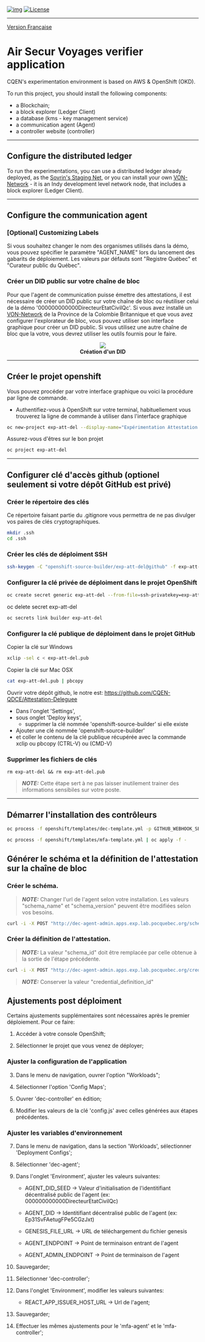 [![img](https://img.shields.io/badge/Lifecycle-Experimental-339999)](https://github.com/bcgov/repomountie/blob/master/doc/lifecycle-badges.md)
[![License](https://img.shields.io/badge/License-Apache%202.0-blue.svg)](LICENSE)

---
[Version Française](README_fr_CA.md)

# Air Secur Voyages verifier application 

CQEN's experimentation environment is based on AWS & OpenShift (OKD).

To run this project, you should install the following components: 

- a Blockchain; 
- a block explorer (Ledger Client)
- a database (kms - key management service)
- a communication agent (Agent)
- a controller website (controller)

---

## Configure the distributed ledger 

To run the experimentations, you can use a distributed ledger already deployed, as the [Sovrin's Staging Net](https://sovrin.org), or you can install your own [VON-Network](https://github.com/bcgov/von-network) - it is an Indy development level network node, that includes a block explorer (Ledger Client). 

---
## Configure the communication agent 

### [Optional] Customizing Labels


Si vous souhaitez changer le nom des organismes utilisés dans la démo, vous pouvez spécifier le paramètre "AGENT_NAME" lors du lancement des gabarits de déploiement. Les valeurs par défauts sont "Registre Québec" et "Curateur public du Québec".

### Créer un DID public sur votre chaîne de bloc

Pour que l'agent de communication puisse émettre des attestations, il est nécessaire de créer un DID public sur votre chaîne de bloc ou réutiliser celui de la démo '000000000000DirecteurEtatCivilQc'. Si vous avez installé un [VON-Network](https://github.com/bcgov/von-network) de la Province de la Colombie Britannique et que vous avez configurer l'explorateur de bloc, vous pouvez utiliser son interface graphique pour créer un DID public. Si vous utilisez une autre chaîne de bloc que la votre, vous devrez utiliser les outils fournis pour le faire.

<p align="center">
  <img src="../../images/NewDID.png" label="Explorateur de bloc" />

  <br>
  <b>Création d'un DID</b>
</p>

---

## Créer le projet openshift

Vous pouvez procéder par votre interface graphique ou voici la procédure par ligne de commande.

- Authentifiez-vous à OpenShift sur votre terminal, habituellement vous trouverez la ligne de commande à utiliser dans l'interface graphique

```bash
oc new-project exp-att-del --display-name="Expérimentation Attestation Déléguée" --description="Expérimentation sur l'Attestation Déléguée en verifiable credential"
```

Assurez-vous d'êtres sur le bon projet

```bash
oc project exp-att-del
```

---

## Configurer clé d'accès github (optionel seulement si votre dépôt GitHub est privé)

### Créer le répertoire des clés

Ce répertoire faisant partie du .gitignore vous permettra de ne pas divulger vos paires de clés cryptographiques.

```bash
mkdir .ssh
cd .ssh
```

### Créer les clés de déploiment SSH

```bash
ssh-keygen -C "openshift-source-builder/exp-att-del@github" -f exp-att-del -N ''
```

### Configurer la clé privée de déploiment dans le projet OpenShift

```bash
oc create secret generic exp-att-del --from-file=ssh-privatekey=exp-att-del --type=kubernetes.io/ssh-auth
```

oc delete secret exp-att-del

```bash
oc secrets link builder exp-att-del
```

### Configurer la clé publique de déploiment dans le projet GitHub

Copier la clé sur Windows

```bash
xclip -sel c < exp-att-del.pub
```

Copier la clé sur Mac OSX

```bash
cat exp-att-del.pub | pbcopy
```

Ouvrir votre dépôt github, le notre est: https://github.com/CQEN-QDCE/Attestation-Deleguee

- Dans l'onglet 'Settings',
- sous onglet 'Deploy keys',
  - supprimer la clé nommée 'openshift-source-builder' si elle existe
- Ajouter une clé nommée 'openshift-source-builder'
- et coller le contenu de la clé publique récupérée avec la commande xclip ou pbcopy (CTRL-V) ou (CMD-V)

### Supprimer les fichiers de clés

```
rm exp-att-del && rm exp-att-del.pub
```
> **_NOTE:_** Cette étape sert à ne pas laisser inutilement trainer des informations sensibiles sur votre poste.
---

## Démarrer l'installation des contrôleurs

```bash
oc process -f openshift/templates/dec-template.yml -p GITHUB_WEBHOOK_SECRET='$(cat .ssh/exp-att-del)' | oc apply -f -
```

```bash
oc process -f openshift/templates/mfa-template.yml | oc apply -f -
```

## Générer le schéma et la définition de l'attestation sur la chaîne de bloc

### Créer le schéma.
> **_NOTE:_** Changer l'url de l'agent selon votre installation. Les valeurs "schema_name" et "schema_version" peuvent être modifiées selon vos besoins.
```bash
curl -i -X POST "http://dec-agent-admin.apps.exp.lab.pocquebec.org/schemas" -H "accept: application/json" -H "X-Api-Key: " -H "Content-Type: application/json-patch+json" -d "{\"schema_name\": \"IQNIDENTITE\",\"schema_version\":\"1.0\",\"attributes\":[\"holder.id\",\"holder.type\",\"issuanceDate\",\"expirationDate\",\"credentialSubject.id\",\"credentialSubject.firstNames\",\"credentialSubject.lastName\",\"credentialSubject.gender\",\"credentialSubject.birthplace\",\"credentialSubject.birthDate\",\"credentialSubject.fatherFullName\",\"credentialSubject.motherFullName\",\"credentialSubject.registrationNumber\",\"credentialSubject.photo\"]}"
```

### Créer la définition de l'attestation.
> **_NOTE:_** La valeur "schema_id" doit être remplacée par celle obtenue à la sortie de l'étape précédente.
```bash
curl -i -X POST "http://dec-agent-admin.apps.exp.lab.pocquebec.org/credential-definitions" -H "accept: application/json" -H "X-Api-Key: " -H "Content-Type: application/json-patch+json" -d "{\"support_revocation\": false,\"tag\": \"Identite-IQN\",\"schema_id\": "Ep31SvFAetugFPe5CGzJxt:2:IQNIDENTITE:1.0"}"
```
> **_NOTE:_** Conserver la valeur "credential_definition_id"

## Ajustements post déploiment
Certains ajustements supplémentaires sont nécessaires après le premier déploiement. Pour ce faire:

1. Accéder à votre console OpenShift;

2. Sélectionner le projet que vous venez de déployer;

### Ajuster la configuration de l'application
3. Dans le menu de navigation, ouvrer l'option "Workloads";

4. Sélectionner l'option 'Config Maps';

5. Ouvrer 'dec-controller' en édition; 

6. Modifier les valeurs de la clé 'config.js' avec celles générées aux étapes précédentes.

### Ajuster les variables d'environnement

7. Dans le menu de navigation, dans la section 'Workloads', sélectionner 'Deployment Configs';

8. Sélectionner 'dec-agent';

9. Dans l'onglet 'Environment', ajuster les valeurs suivantes:

    * AGENT_DID_SEED -> Valeur d'initialisation de l'identitifiant décentralisé public de l'agent (ex: 000000000000DirecteurEtatCivilQc)

    * AGENT_DID -> Identitifiant décentralisé public de l'agent (ex: Ep31SvFAetugFPe5CGzJxt)

    * GENESIS_FILE_URL -> URL de téléchargement du fichier genesis

    * AGENT_ENDPOINT -> Point de terminaison entrant de l'agent

    * AGENT_ADMIN_ENDPOINT -> Point de terminaison de l'agent

10. Sauvegarder;

11. Sélectionner 'dec-controller';

12. Dans l'onglet 'Environment', modifier les valeurs suivantes:

    * REACT_APP_ISSUER_HOST_URL -> Url de l'agent;

13. Sauvegarder;

14. Effectuer les mêmes ajustements pour le 'mfa-agent' et le 'mfa-controller';
